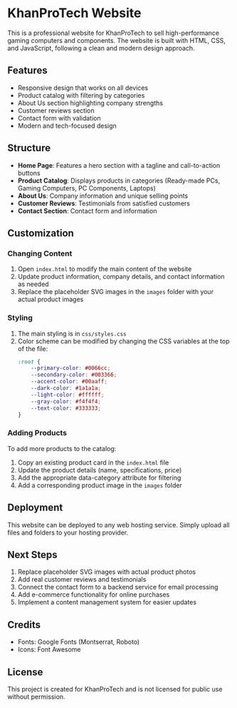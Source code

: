 # KhanProTech Website

This is a professional website for KhanProTech to sell high-performance gaming computers and components. The website is built with HTML, CSS, and JavaScript, following a clean and modern design approach.

## Features

- Responsive design that works on all devices
- Product catalog with filtering by categories
- About Us section highlighting company strengths
- Customer reviews section
- Contact form with validation
- Modern and tech-focused design

## Structure

- **Home Page**: Features a hero section with a tagline and call-to-action buttons
- **Product Catalog**: Displays products in categories (Ready-made PCs, Gaming Computers, PC Components, Laptops)
- **About Us**: Company information and unique selling points
- **Customer Reviews**: Testimonials from satisfied customers
- **Contact Section**: Contact form and information

## Customization

### Changing Content

1. Open `index.html` to modify the main content of the website
2. Update product information, company details, and contact information as needed
3. Replace the placeholder SVG images in the `images` folder with your actual product images

### Styling

1. The main styling is in `css/styles.css`
2. Color scheme can be modified by changing the CSS variables at the top of the file:
   ```css
   :root {
       --primary-color: #0066cc;
       --secondary-color: #003366;
       --accent-color: #00aaff;
       --dark-color: #1a1a1a;
       --light-color: #ffffff;
       --gray-color: #f4f4f4;
       --text-color: #333333;
   }
   ```

### Adding Products

To add more products to the catalog:

1. Copy an existing product card in the `index.html` file
2. Update the product details (name, specifications, price)
3. Add the appropriate data-category attribute for filtering
4. Add a corresponding product image in the `images` folder

## Deployment

This website can be deployed to any web hosting service. Simply upload all files and folders to your hosting provider.

## Next Steps

1. Replace placeholder SVG images with actual product photos
2. Add real customer reviews and testimonials
3. Connect the contact form to a backend service for email processing
4. Add e-commerce functionality for online purchases
5. Implement a content management system for easier updates

## Credits

- Fonts: Google Fonts (Montserrat, Roboto)
- Icons: Font Awesome

## License

This project is created for KhanProTech and is not licensed for public use without permission.